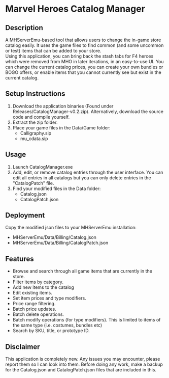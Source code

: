 # Marvel Heroes Catalog Manager
## Description

A MHServerEmu-based tool that allows users to change the in-game store catalog easily.
It uses the game files to find common (and some uncommon or test) items that can be added to your store.  
Using this application, you can bring back the stash tabs for F4 heroes which were removed from MHO in later iterations, in an easy-to-use UI.
You can change the current catalog prices, you can create your own bundles or BOGO offers, or enable items that you cannot currently see but exist in the current catalog. 

## Setup Instructions

1. Download the application binaries (Found under Releases/CatalogManager-v0.2.zip). Alternatively, download the source code and compile yourself.
2. Extract the zip folder.
3. Place your game files in the Data/Game folder:
   - Calligraphy.sip
   - mu_cdata.sip

## Usage

1. Launch CatalogManager.exe
2. Add, edit, or remove catalog entries through the user interface. You can edit all entries in all catalogs but you can only delete entries in the "CatalogPatch" file.
3. Find your modified files in the Data folder:
   - Catalog.json
   - CatalogPatch.json

## Deployment

Copy the modified json files to your MHServerEmu installation:
- MHServerEmu/Data/Billing/Catalog.json
- MHServerEmu/Data/Billing/CatalogPatch.json

## Features

- Browse and search through all game items that are currently in the store.
- Filter items by category.
- Add new items to the catalog
- Edit existing items.
- Set item prices and type modifiers.
- Price range filtering.
- Batch price updates.
- Batch delete operations.
- Batch modify operations (for type modifiers). This is limited to items of the same type (i.e. costumes, bundles etc)
- Search by SKU, title, or prototype ID.
  
## Disclaimer

This application is completely new. Any issues you may encounter, please report them so I can look into them. Before doing any work, make a backup for the Catalog.json and CatalogPatch.json files that are included in this. 
